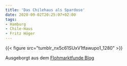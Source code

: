 ```yaml
---
title: 'Das Chilehaus als Spardose'
date: 2020-09-02T20:25:07+02:00
tags:
- Hamburg
- Chile-Haus
- Fritz Höger
---
```


{{< figure src="tumblr_nx5c61SUxV1tfawupo1_1280" >}}

Ausgeborgt aus dem  [Flohmarktfunde Blog](https://flohmarktfunde.projektemacher.org/post/spardose/)
